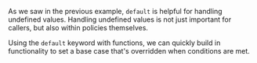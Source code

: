 <!-- markdownlint-disable MD041 -->
As we saw in the previous example, `default` is helpful for handling undefined
values. Handling undefined values is not just important for callers, but also
within policies themselves.

Using the `default` keyword with functions, we can quickly build in
functionality to set a base case that's overridden when conditions are met.
